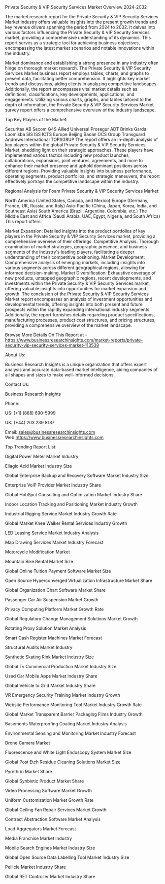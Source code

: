 Private Security & VIP Security Services Market Overview 2024-2032

The market research report for the Private Security & VIP Security Services Market industry offers valuable insights into the present growth trends and key revenue drivers spanning the period from 2024 to 2032. It delves into various factors influencing the Private Security & VIP Security Services market, providing a comprehensive understanding of its dynamics. This report serves as a strategic tool for achieving business objectives, encompassing the latest market scenarios and notable innovations within the industry.

Market dominance and establishing a strong presence in any industry often hinge on thorough market research. The Private Security & VIP Security Services Market business report employs tables, charts, and graphs to present data, facilitating better comprehension. It highlights key market trends and discussions, aiding clients in analyzing competitive landscapes. Additionally, the report encompasses vital market details such as definitions, classifications, key developments, applications, and engagements. Utilizing various charts, graphs, and tables tailored to the depth of information, the Private Security & VIP Security Services Market survey report offers a comprehensive overview of the industry landscape.

Top Key Players of the Market:

Securitas AB
Secom
G4S
Allied Universal
Prosegur
ADT
Brinks
Garda
Loomisba
SIS
ISS
ICTS Europe
Beijing Baoan
OCS Group
Transguard
Andrews International
TOPSGRUP
The report offers an in-depth analysis of key players within the global Private Security & VIP Security Services Market, shedding light on their strategic approaches. These players have implemented various tactics including new product launches, collaborations, expansions, joint ventures, agreements, and more to enhance their market presence and uphold dominant positions across different regions. Providing valuable insights into business performance, operating segments, product portfolios, and strategic maneuvers, the report effectively portrays the competitive landscape within the industry.

Regional Analysis for Foam Private Security & VIP Security Services Market:

North America (United States, Canada, and Mexico)
Europe (Germany, France, UK, Russia, and Italy)
Asia-Pacific (China, Japan, Korea, India, and Southeast Asia)
South America (Brazil, Argentina, Colombia, etc.)
The Middle East and Africa (Saudi Arabia, UAE, Egypt, Nigeria, and South Africa)
This report offers:

Market Expansion: Detailed insights into the product portfolios of key players in the Private Security & VIP Security Services market, providing a comprehensive overview of their offerings.
Competitive Analysis: Thorough examination of market strategies, geographic presence, and business segments of the industry's leading players, facilitating a deeper understanding of their competitive positioning.
Market Development: Comprehensive analysis of emerging markets, including insights into various segments across different geographical regions, allowing for informed decision-making.
Market Diversification: Exhaustive coverage of new products, untapped geographic regions, recent developments, and investments within the Private Security & VIP Security Services market, offering valuable insights into opportunities for market expansion and growth.
The conclusion of the Private Security & VIP Security Services Market report encompasses an analysis of investment opportunities and developmental trends, offering insights into both present and future prospects within the rapidly expanding international industry segments. Additionally, the report furnishes details regarding product specifications, manufacturing processes, product cost structures, and pricing structures, providing a comprehensive overview of the market landscape.

Browse More Details On This Report at - https://www.businessresearchinsights.com/market-reports/private-security-vip-security-services-market-113538

About Us:

Business Research Insights is a unique organization that offers expert analysis and accurate data-based market intelligence, aiding companies of all shapes and sizes to make well-informed decisions.

Contact Us:

Business Research Insights

Phone:

US: (+1) (888) 690-5999

UK: (+44) 203 239 8187

Email: sales@businessresearchinsights.com
Web:https://www.businessresearchinsights.com

Top Trending Report List:

Digital Power Meter Market Industry

Ellagic Acid Market Industry Size

Global Enterprise Backup and Recovery Software Market Industry Size

Enterprise VoIP Provider Market Industry Share

Global HubSpot Consulting and Optimization Market Industry Share

Indoor Location Tracking and Positioning Market Industry Growth

Industrial Rigging Service Market Industry Growth Rate

Global Market Knee Walker Rental Services Industry Growth

LED Leasing Service Market Industry Analysis

Map Drawing Services Market Industry Forecast

Motorcycle Modification Market

Mountain Bike Rental Market Size

Global Online Tuition Payment Software Market Size

Open Source Hyperconverged Virtualization Infrastructure Market Share

Global Organization Chart Software Market Share

Passenger Car Air Suspension Market Growth

Privacy Computing Platform Market Growth Rate

Global Regulatory Change Management Solutions Market Growth

Rotating Proxy Solution Market Analysis

Smart Cash Register Machines Market Forecast

Structural Audits Market Industry

Synthetic Skating Rink Market Industry Size

Global Tv Commercial Production Market Industry Size

Used Car Mobile Apps Market Industry Share

Global Vehicle to Grid Market Industry Share

VR Emergency Security Training Market Industry Growth

Website Performance Monitoring Tool Market Industry Growth Rate

Global Market Transparent Barrier Packaging Films Industry Growth

Basements Waterproofing Coating Market Industry Analysis

Environmental Sensing and Monitoring Market Industry Forecast

Drone Camera Market

Fluorescence and White Light Endoscopy System Market Size

Global Post Etch Residue Cleaning Solutions Market Size

Pyrethrin Market Share

Global Synbiotic Product Market Share

Video Processing Software Market Growth

Uniform Customization Market Growth Rate

Global Ceiling Fan Repair Services Market Growth

Contract Abstraction Software Market Analysis

Load Aggregators Market Forecast

Media Franchise Market Industry

Mobile Search Engines Market Industry Size

Global Open Source Data Labelling Tool Market Industry Size

Pellicle Market Industry Share

Global RET Controller Market Industry Share
